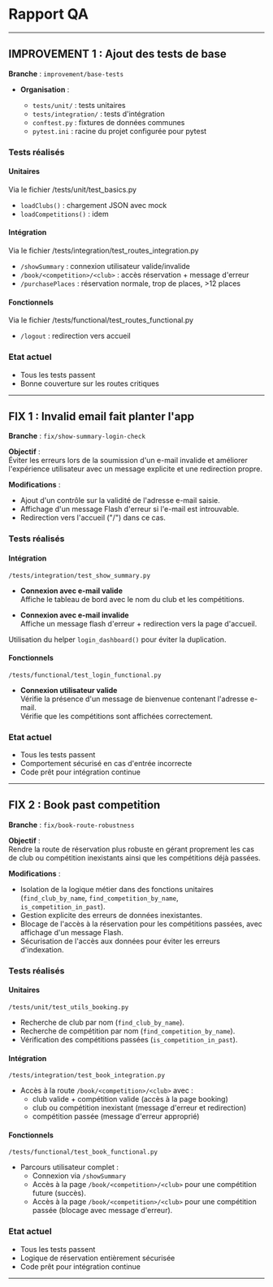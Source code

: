 # Rapport QA 

---

## IMPROVEMENT 1 : Ajout des tests de base

**Branche** : `improvement/base-tests`

* **Organisation** :

  * `tests/unit/` : tests unitaires
  * `tests/integration/` : tests d'intégration
  * `conftest.py` : fixtures de données communes
  * `pytest.ini` : racine du projet configurée pour pytest

### Tests réalisés

#### Unitaires

Via le fichier /tests/unit/test_basics.py

* `loadClubs()` : chargement JSON avec mock
* `loadCompetitions()` : idem

#### Intégration

Via le fichier /tests/integration/test_routes_integration.py

* `/showSummary` : connexion utilisateur valide/invalide
* `/book/<competition>/<club>` : accès réservation + message d'erreur
* `/purchasePlaces` : réservation normale, trop de places, >12 places

#### Fonctionnels

Via le fichier /tests/functional/test_routes_functional.py

* `/logout` : redirection vers accueil

### Etat actuel

* Tous les tests passent
* Bonne couverture sur les routes critiques

---

## FIX 1 : Invalid email fait planter l'app

**Branche** : `fix/show-summary-login-check`  

**Objectif** :  
Éviter les erreurs lors de la soumission d'un e-mail invalide et améliorer l'expérience utilisateur avec un message explicite et une redirection propre.

**Modifications** :
- Ajout d'un contrôle sur la validité de l'adresse e-mail saisie.
- Affichage d'un message Flash d'erreur si l'e-mail est introuvable.
- Redirection vers l'accueil ("/") dans ce cas.

### Tests réalisés

#### Intégration

`/tests/integration/test_show_summary.py`

- **Connexion avec e-mail valide**  
Affiche le tableau de bord avec le nom du club et les compétitions.

- **Connexion avec e-mail invalide**  
Affiche un message flash d'erreur + redirection vers la page d'accueil.

Utilisation du helper `login_dashboard()` pour éviter la duplication.

#### Fonctionnels

`/tests/functional/test_login_functional.py`

- **Connexion utilisateur valide**  
Vérifie la présence d'un message de bienvenue contenant l'adresse e-mail.  
Vérifie que les compétitions sont affichées correctement.

### Etat actuel

- Tous les tests passent  
- Comportement sécurisé en cas d'entrée incorrecte  
- Code prêt pour intégration continue

---

## FIX 2 : Book past competition

**Branche** : `fix/book-route-robustness`  

**Objectif** :  
Rendre la route de réservation plus robuste en gérant proprement les cas de club ou compétition inexistants ainsi que les compétitions déjà passées.

**Modifications** :
- Isolation de la logique métier dans des fonctions unitaires (`find_club_by_name`, `find_competition_by_name`, `is_competition_in_past`).
- Gestion explicite des erreurs de données inexistantes.
- Blocage de l'accès à la réservation pour les compétitions passées, avec affichage d'un message Flash.
- Sécurisation de l'accès aux données pour éviter les erreurs d'indexation.

### Tests réalisés

#### Unitaires

`/tests/unit/test_utils_booking.py`

- Recherche de club par nom (`find_club_by_name`).
- Recherche de compétition par nom (`find_competition_by_name`).
- Vérification des compétitions passées (`is_competition_in_past`).

#### Intégration

`/tests/integration/test_book_integration.py`

- Accès à la route `/book/<competition>/<club>` avec :
  - club valide + compétition valide (accès à la page booking)
  - club ou compétition inexistant (message d'erreur et redirection)
  - compétition passée (message d'erreur approprié)

#### Fonctionnels

`/tests/functional/test_book_functional.py`

- Parcours utilisateur complet :
  - Connexion via `/showSummary`
  - Accès à la page `/book/<competition>/<club>` pour une compétition future (succès).
  - Accès à la page `/book/<competition>/<club>` pour une compétition passée (blocage avec message d'erreur).

### Etat actuel

- Tous les tests passent  
- Logique de réservation entièrement sécurisée  
- Code prêt pour intégration continue

---